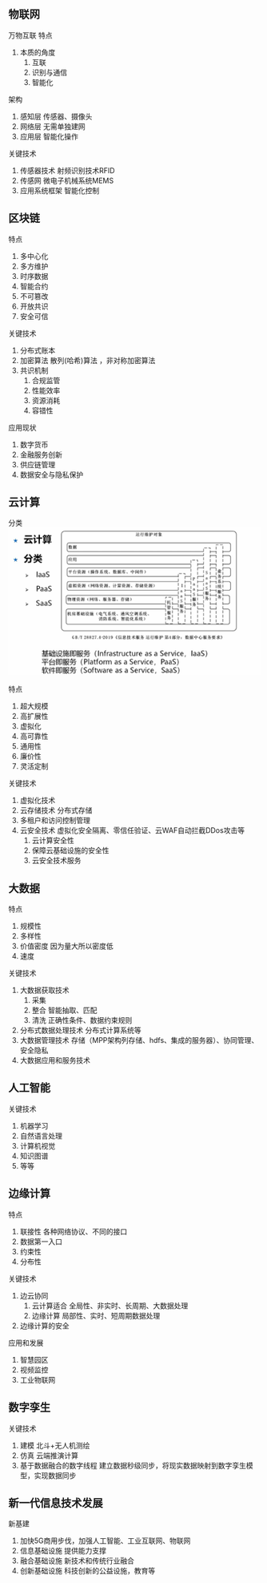 ## 物联网
万物互联 特点
1. 本质的角度
   1. 互联
   2. 识别与通信
   3. 智能化

架构
1. 感知层 传感器、摄像头 
2. 网络层 无需单独建网
3. 应用层 智能化操作

关键技术
1. 传感器技术 射频识别技术RFID
2. 传感网 微电子机械系统MEMS
3. 应用系统框架 智能化控制

## 区块链
特点
1. 多中心化
2. 多方维护
3. 时序数据
4. 智能合约
5. 不可篡改
6. 开放共识
7. 安全可信

关键技术
1. 分布式账本
2. 加密算法 散列(哈希)算法 ，非对称加密算法
3. 共识机制
   1. 合规监管
   2. 性能效率
   3. 资源消耗
   4. 容错性

应用现状
1. 数字货币
2. 金融服务创新
3. 供应链管理
4. 数据安全与隐私保护

## 云计算

分类
![img.png](img/1.3云计算分类.png)

特点
1. 超大规模
2. 高扩展性
3. 虚拟化
4. 高可靠性
5. 通用性
6. 廉价性
7. 灵活定制

关键技术
1. 虚拟化技术
2. 云存储技术 分布式存储
3. 多租户和访问控制管理
4. 云安全技术 虚拟化安全隔离、零信任验证、云WAF自动拦截DDos攻击等
   1. 云计算安全性
   2. 保障云基础设施的安全性
   3. 云安全技术服务 

## 大数据

特点
1. 规模性
2. 多样性
3. 价值密度 因为量大所以密度低
4. 速度

关键技术
1. 大数据获取技术 
   1. 采集
   2. 整合 智能抽取、匹配
   3. 清洗 正确性条件、数据约束规则
2. 分布式数据处理技术 分布式计算系统等
3. 大数据管理技术  存储（MPP架构列存储、hdfs、集成的服务器）、协同管理、安全隐私
4. 大数据应用和服务技术

## 人工智能

关键技术
1. 机器学习
2. 自然语言处理
3. 计算机视觉
4. 知识图谱
5. 等等

## 边缘计算

特点
1. 联接性 各种网络协议、不同的接口
2. 数据第一入口
3. 约束性
4. 分布性

关键技术
1. 边云协同
   1. 云计算适合 全局性、非实时、长周期、大数据处理
   2. 边缘计算 局部性、实时、短周期数据处理
2. 边缘计算的安全

应用和发展
1. 智慧园区
2. 视频监控
3. 工业物联网

## 数字孪生

关键技术
1. 建模 北斗+无人机测绘
2. 仿真 云端推演计算
3. 基于数据融合的数字线程 建立数据秒级同步，将现实数据映射到数字孪生模型，实现数据同步 

## 新一代信息技术发展

新基建
1. 加快5G商用步伐，加强人工智能、工业互联网、物联网
2. 信息基础设施 提供能力支撑
3. 融合基础设施 新技术和传统行业融合
4. 创新基础设施 科技创新的公益设施，教育等